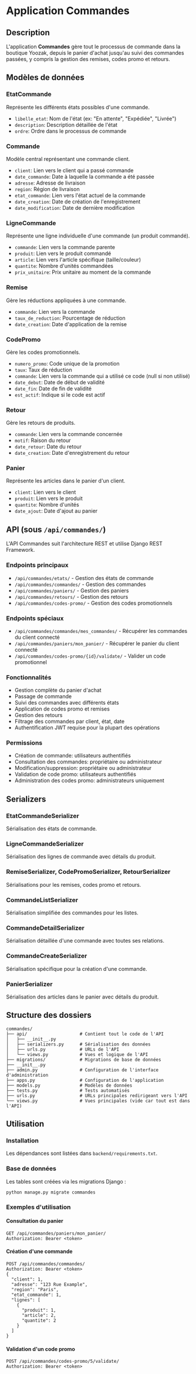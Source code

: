 # Application Commandes

## Description
L'application **Commandes** gère tout le processus de commande dans la boutique Yoozak, depuis le panier d'achat jusqu'au suivi des commandes passées, y compris la gestion des remises, codes promo et retours.

## Modèles de données

### EtatCommande
Représente les différents états possibles d'une commande.
- `libelle_etat`: Nom de l'état (ex: "En attente", "Expédiée", "Livrée")
- `description`: Description détaillée de l'état
- `ordre`: Ordre dans le processus de commande

### Commande
Modèle central représentant une commande client.
- `client`: Lien vers le client qui a passé commande
- `date_commande`: Date à laquelle la commande a été passée
- `adresse`: Adresse de livraison
- `region`: Région de livraison
- `etat_commande`: Lien vers l'état actuel de la commande
- `date_creation`: Date de création de l'enregistrement
- `date_modification`: Date de dernière modification

### LigneCommande
Représente une ligne individuelle d'une commande (un produit commandé).
- `commande`: Lien vers la commande parente
- `produit`: Lien vers le produit commandé
- `article`: Lien vers l'article spécifique (taille/couleur)
- `quantite`: Nombre d'unités commandées
- `prix_unitaire`: Prix unitaire au moment de la commande

### Remise
Gère les réductions appliquées à une commande.
- `commande`: Lien vers la commande
- `taux_de_reduction`: Pourcentage de réduction
- `date_creation`: Date d'application de la remise

### CodePromo
Gère les codes promotionnels.
- `numero_promo`: Code unique de la promotion
- `taux`: Taux de réduction
- `commande`: Lien vers la commande qui a utilisé ce code (null si non utilisé)
- `date_debut`: Date de début de validité
- `date_fin`: Date de fin de validité
- `est_actif`: Indique si le code est actif

### Retour
Gère les retours de produits.
- `commande`: Lien vers la commande concernée
- `motif`: Raison du retour
- `date_retour`: Date du retour
- `date_creation`: Date d'enregistrement du retour

### Panier
Représente les articles dans le panier d'un client.
- `client`: Lien vers le client
- `produit`: Lien vers le produit
- `quantite`: Nombre d'unités
- `date_ajout`: Date d'ajout au panier

## API (sous `/api/commandes/`)

L'API Commandes suit l'architecture REST et utilise Django REST Framework.

### Endpoints principaux

- `/api/commandes/etats/` - Gestion des états de commande
- `/api/commandes/commandes/` - Gestion des commandes
- `/api/commandes/paniers/` - Gestion des paniers
- `/api/commandes/retours/` - Gestion des retours
- `/api/commandes/codes-promo/` - Gestion des codes promotionnels

### Endpoints spéciaux

- `/api/commandes/commandes/mes_commandes/` - Récupérer les commandes du client connecté
- `/api/commandes/paniers/mon_panier/` - Récupérer le panier du client connecté
- `/api/commandes/codes-promo/{id}/validate/` - Valider un code promotionnel

### Fonctionnalités

- Gestion complète du panier d'achat
- Passage de commande
- Suivi des commandes avec différents états
- Application de codes promo et remises
- Gestion des retours
- Filtrage des commandes par client, état, date
- Authentification JWT requise pour la plupart des opérations

### Permissions

- Création de commande: utilisateurs authentifiés
- Consultation des commandes: propriétaire ou administrateur
- Modification/suppression: propriétaire ou administrateur
- Validation de code promo: utilisateurs authentifiés
- Administration des codes promo: administrateurs uniquement

## Serializers

### EtatCommandeSerializer
Sérialisation des états de commande.

### LigneCommandeSerializer
Sérialisation des lignes de commande avec détails du produit.

### RemiseSerializer, CodePromoSerializer, RetourSerializer
Sérialisations pour les remises, codes promo et retours.

### CommandeListSerializer
Sérialisation simplifiée des commandes pour les listes.

### CommandeDetailSerializer
Sérialisation détaillée d'une commande avec toutes ses relations.

### CommandeCreateSerializer
Sérialisation spécifique pour la création d'une commande.

### PanierSerializer
Sérialisation des articles dans le panier avec détails du produit.

## Structure des dossiers

```
commandes/
├── api/                    # Contient tout le code de l'API
│   ├── __init__.py
│   ├── serializers.py      # Sérialisation des données
│   ├── urls.py             # URLs de l'API
│   └── views.py            # Vues et logique de l'API
├── migrations/             # Migrations de base de données
├── __init__.py
├── admin.py                # Configuration de l'interface d'administration
├── apps.py                 # Configuration de l'application
├── models.py               # Modèles de données
├── tests.py                # Tests automatisés
├── urls.py                 # URLs principales redirigeant vers l'API
└── views.py                # Vues principales (vide car tout est dans l'API)
```

## Utilisation

### Installation
Les dépendances sont listées dans `backend/requirements.txt`.

### Base de données
Les tables sont créées via les migrations Django :
```
python manage.py migrate commandes
```

### Exemples d'utilisation

#### Consultation du panier
```
GET /api/commandes/paniers/mon_panier/
Authorization: Bearer <token>
```

#### Création d'une commande
```
POST /api/commandes/commandes/
Authorization: Bearer <token>
{
  "client": 1,
  "adresse": "123 Rue Example",
  "region": "Paris",
  "etat_commande": 1,
  "lignes": [
    {
      "produit": 1,
      "article": 2,
      "quantite": 2
    }
  ]
}
```

#### Validation d'un code promo
```
POST /api/commandes/codes-promo/5/validate/
Authorization: Bearer <token>
``` 